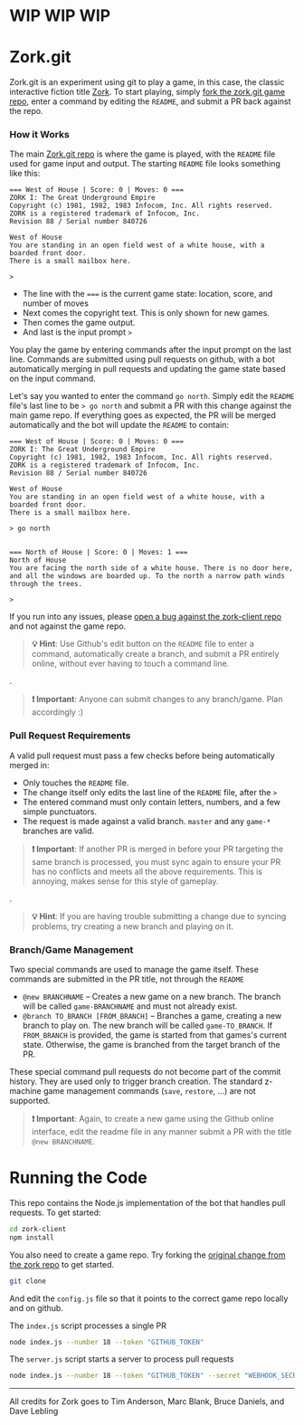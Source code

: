# WIP WIP WIP

# Zork.git

Zork.git is an experiment using git to play a game, in this case, the classic interactive fiction title [Zork]. To start playing, simply [fork the zork.git game repo][game], enter a command by editing the `README`, and submit a PR back against the repo.

### How it Works
The main [Zork.git repo][game] is where the game is played, with the `README` file used for game input and output. The starting `README` file looks something like this:

```
=== West of House | Score: 0 | Moves: 0 ===
ZORK I: The Great Underground Empire
Copyright (c) 1981, 1982, 1983 Infocom, Inc. All rights reserved.
ZORK is a registered trademark of Infocom, Inc.
Revision 88 / Serial number 840726

West of House
You are standing in an open field west of a white house, with a boarded front door.
There is a small mailbox here.

> 
```

* The line with the `===` is the current game state: location, score, and number of moves
* Next comes the copyright text. This is only shown for new games.
* Then comes the game output.
* And last is the input prompt `> `

You play the game by entering commands after the input prompt on the last line. Commands are submitted using pull requests on github, with a bot automatically merging in pull requests and updating the game state based on the input command.

Let's say you wanted to enter the command `go north`. Simply edit the `README` file's last line to be `> go north` and submit a PR with this change against the main game repo. If everything goes as expected, the PR will be merged automatically and the bot will update the `README` to contain:

```
=== West of House | Score: 0 | Moves: 0 ===
ZORK I: The Great Underground Empire
Copyright (c) 1981, 1982, 1983 Infocom, Inc. All rights reserved.
ZORK is a registered trademark of Infocom, Inc.
Revision 88 / Serial number 840726

West of House
You are standing in an open field west of a white house, with a boarded front door.
There is a small mailbox here.

> go north


=== North of House | Score: 0 | Moves: 1 ===
North of House
You are facing the north side of a white house. There is no door here, and all the windows are boarded up. To the north a narrow path winds through the trees. 

> 
```

If you run into any issues, please [open a bug against the zork-client repo][issues] and not against the game repo.


> **💡 Hint**: Use Github's edit button on the `README` file to enter a command, automatically create a branch, and submit a PR entirely online, without ever having to touch a command line.

.

> **❗ Important**: Anyone can submit changes to any branch/game. Plan accordingly :)

### Pull Request Requirements
A valid pull request must pass a few checks before being automatically merged in:

* Only touches the `README` file.
* The change itself only edits the last line of the `README` file, after the `> `
* The entered command must only contain letters, numbers, and a few simple punctuators.
* The request is made against a valid branch. `master` and any `game-*` branches are valid.

> **❗ Important**: If another PR is merged in before your PR targeting the same branch is processed, you must sync again to ensure your PR has no conflicts and meets all the above requirements. This is annoying, makes sense for this style of gameplay.

.

> **💡 Hint**: If you are having trouble submitting a change due to syncing problems, try creating a new branch and playing on it.


### Branch/Game Management
Two special commands are used to manage the game itself. These commands are submitted in the PR title, not through the `README`

* `@new BRANCHNAME` – Creates a new game on a new branch. The branch will be called `game-BRANCHNAME` and must not already exist.
* `@branch TO_BRANCH [FROM_BRANCH]` – Branches a game, creating a new branch to play on. The new branch will be called `game-TO_BRANCH`. If `FROM_BRANCH` is provided, the game is started from that games's current state. Otherwise, the game is branched from the target branch of the PR.

These special command pull requests do not become part of the commit history. They are used only to trigger branch creation. The standard z-machine game management commands (`save`, `restore`, ...) are not supported.

> **❗ Important**: Again, to create a new game using the Github online interface, edit the readme file in any manner submit a PR with the title `@new BRANCHNAME`.


# Running the Code
This repo contains the Node.js implementation of the bot that handles pull requests. To get started:

```bash
cd zork-client
npm install
```

You also need to create a game repo. Try forking the [original change from the zork repo]() to get started.

```bash
git clone 
```

And edit the `config.js` file so that it points to the correct game repo locally and on github.


The `index.js` script processes a single PR

```bash
node index.js --number 18 --token "GITHUB_TOKEN"
```

The `server.js` script starts a server to process pull requests

```bash
node index.js --number 18 --token "GITHUB_TOKEN" --secret "WEBHOOK_SECRET"
```


----

All credits for Zork goes to Tim Anderson, Marc Blank, Bruce Daniels, and Dave Lebling

[zork]: https://en.wikipedia.org/wiki/Zork
[game]: https://github.com/art-dot-git/zork-git
[issues]: https://github.com/art-dot-git/zork-client/issues